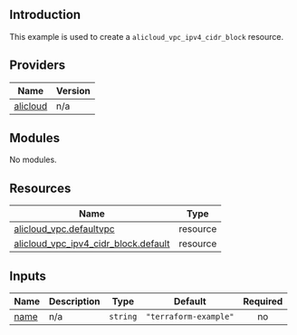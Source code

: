 <!-- BEGIN_TF_DOCS -->
## Introduction

This example is used to create a `alicloud_vpc_ipv4_cidr_block` resource.

## Providers

| Name | Version |
|------|---------|
| <a name="provider_alicloud"></a> [alicloud](#provider\_alicloud) | n/a |

## Modules

No modules.

## Resources

| Name | Type |
|------|------|
| [alicloud_vpc.defaultvpc](https://registry.terraform.io/providers/aliyun/alicloud/latest/docs/resources/vpc) | resource |
| [alicloud_vpc_ipv4_cidr_block.default](https://registry.terraform.io/providers/aliyun/alicloud/latest/docs/resources/vpc_ipv4_cidr_block) | resource |

## Inputs

| Name | Description | Type | Default | Required |
|------|-------------|------|---------|:--------:|
| <a name="input_name"></a> [name](#input\_name) | n/a | `string` | `"terraform-example"` | no |
<!-- END_TF_DOCS -->    